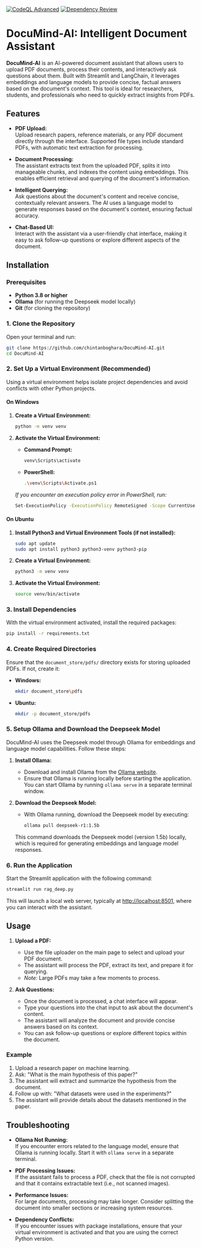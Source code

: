 [![CodeQL Advanced](https://github.com/chintanboghara/DocuMind-AI/actions/workflows/codeql.yml/badge.svg)](https://github.com/chintanboghara/DocuMind-AI/actions/workflows/codeql.yml)
[![Dependency Review](https://github.com/chintanboghara/DocuMind-AI/actions/workflows/dependency-review.yml/badge.svg)](https://github.com/chintanboghara/DocuMind-AI/actions/workflows/dependency-review.yml)

# DocuMind-AI: Intelligent Document Assistant

**DocuMind-AI** is an AI-powered document assistant that allows users to upload PDF documents, process their contents, and interactively ask questions about them. Built with Streamlit and LangChain, it leverages embeddings and language models to provide concise, factual answers based on the document's context. This tool is ideal for researchers, students, and professionals who need to quickly extract insights from PDFs.

## Features

- **PDF Upload:**  
  Upload research papers, reference materials, or any PDF document directly through the interface. Supported file types include standard PDFs, with automatic text extraction for processing.

- **Document Processing:**  
  The assistant extracts text from the uploaded PDF, splits it into manageable chunks, and indexes the content using embeddings. This enables efficient retrieval and querying of the document's information.

- **Intelligent Querying:**  
  Ask questions about the document's content and receive concise, contextually relevant answers. The AI uses a language model to generate responses based on the document's context, ensuring factual accuracy.

- **Chat-Based UI:**  
  Interact with the assistant via a user-friendly chat interface, making it easy to ask follow-up questions or explore different aspects of the document.

## Installation

### Prerequisites

- **Python 3.8 or higher**
- **Ollama** (for running the Deepseek model locally)
- **Git** (for cloning the repository)

### 1. Clone the Repository

Open your terminal and run:

```bash
git clone https://github.com/chintanboghara/DocuMind-AI.git
cd DocuMind-AI
```

### 2. Set Up a Virtual Environment (Recommended)

Using a virtual environment helps isolate project dependencies and avoid conflicts with other Python projects.

#### On Windows

1. **Create a Virtual Environment:**

   ```bash
   python -m venv venv
   ```

2. **Activate the Virtual Environment:**

   - **Command Prompt:**

     ```bash
     venv\Scripts\activate
     ```

   - **PowerShell:**

     ```bash
     .\venv\Scripts\Activate.ps1
     ```

   _If you encounter an execution policy error in PowerShell, run:_

   ```bash
   Set-ExecutionPolicy -ExecutionPolicy RemoteSigned -Scope CurrentUser
   ```

#### On Ubuntu

1. **Install Python3 and Virtual Environment Tools (if not installed):**

   ```bash
   sudo apt update
   sudo apt install python3 python3-venv python3-pip
   ```

2. **Create a Virtual Environment:**

   ```bash
   python3 -m venv venv
   ```

3. **Activate the Virtual Environment:**

   ```bash
   source venv/bin/activate
   ```

### 3. Install Dependencies

With the virtual environment activated, install the required packages:

```bash
pip install -r requirements.txt
```

### 4. Create Required Directories

Ensure that the `document_store/pdfs/` directory exists for storing uploaded PDFs. If not, create it:

- **Windows:**

  ```bash
  mkdir document_store\pdfs
  ```

- **Ubuntu:**

  ```bash
  mkdir -p document_store/pdfs
  ```

### 5. Setup Ollama and Download the Deepseek Model

DocuMind-AI uses the Deepseek model through Ollama for embeddings and language model capabilities. Follow these steps:

1. **Install Ollama:**
   - Download and install Ollama from the [Ollama website](https://ollama.com).
   - Ensure that Ollama is running locally before starting the application. You can start Ollama by running `ollama serve` in a separate terminal window.

2. **Download the Deepseek Model:**
   - With Ollama running, download the Deepseek model by executing:

     ```bash
     ollama pull deepseek-r1:1.5b
     ```

   This command downloads the Deepseek model (version 1.5b) locally, which is required for generating embeddings and language model responses.

### 6. Run the Application

Start the Streamlit application with the following command:

```bash
streamlit run rag_deep.py
```

This will launch a local web server, typically at [http://localhost:8501](http://localhost:8501), where you can interact with the assistant.

## Usage

1. **Upload a PDF:**  
   - Use the file uploader on the main page to select and upload your PDF document.  
   - The assistant will process the PDF, extract its text, and prepare it for querying.  
   - _Note:_ Large PDFs may take a few moments to process.

2. **Ask Questions:**  
   - Once the document is processed, a chat interface will appear.  
   - Type your questions into the chat input to ask about the document's content.  
   - The assistant will analyze the document and provide concise answers based on its context.  
   - You can ask follow-up questions or explore different topics within the document.

### Example

1. Upload a research paper on machine learning.  
2. Ask: "What is the main hypothesis of this paper?"  
3. The assistant will extract and summarize the hypothesis from the document.  
4. Follow up with: "What datasets were used in the experiments?"  
5. The assistant will provide details about the datasets mentioned in the paper.

## Troubleshooting

- **Ollama Not Running:**  
  If you encounter errors related to the language model, ensure that Ollama is running locally. Start it with `ollama serve` in a separate terminal.

- **PDF Processing Issues:**  
  If the assistant fails to process a PDF, check that the file is not corrupted and that it contains extractable text (i.e., not scanned images).

- **Performance Issues:**  
  For large documents, processing may take longer. Consider splitting the document into smaller sections or increasing system resources.

- **Dependency Conflicts:**  
  If you encounter issues with package installations, ensure that your virtual environment is activated and that you are using the correct Python version.
